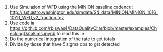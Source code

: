 
1. Use Simulation of WFD using the MINION baseline cadence : http://lsst.astro.washington.edu/simdata/SN_data/MINION/MINION_1016_10YR_WFD_v2_fraction.tgz
2. Use code in https://github.com/rbiswas4/DataQualityChar/blob/master/examples/CheckingDataSims.ipynb  to read this in
3. Do the numerical integration of the rate to get totals
4. Divide by those that have 5 sigma obs to get detected
